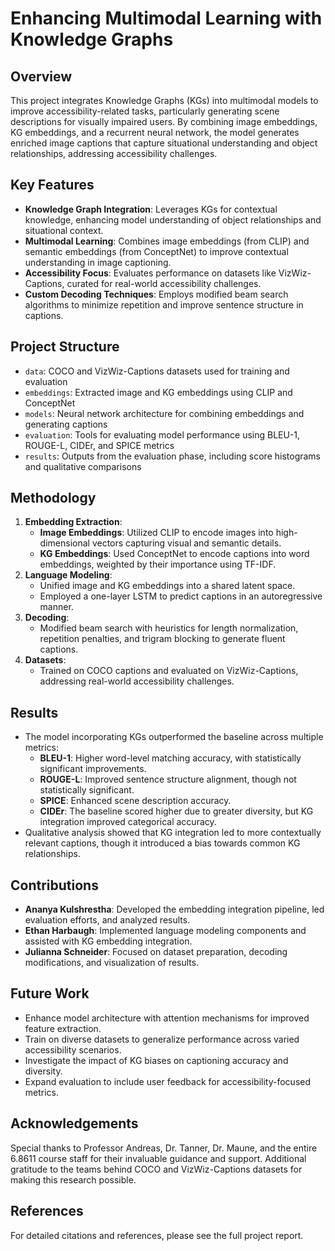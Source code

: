# Enhancing Multimodal Learning with Knowledge Graphs

## Overview
This project integrates Knowledge Graphs (KGs) into multimodal models to improve accessibility-related tasks, particularly generating scene descriptions for visually impaired users. By combining image embeddings, KG embeddings, and a recurrent neural network, the model generates enriched image captions that capture situational understanding and object relationships, addressing accessibility challenges.

## Key Features
- **Knowledge Graph Integration**: Leverages KGs for contextual knowledge, enhancing model understanding of object relationships and situational context.
- **Multimodal Learning**: Combines image embeddings (from CLIP) and semantic embeddings (from ConceptNet) to improve contextual understanding in image captioning.
- **Accessibility Focus**: Evaluates performance on datasets like VizWiz-Captions, curated for real-world accessibility challenges.
- **Custom Decoding Techniques**: Employs modified beam search algorithms to minimize repetition and improve sentence structure in captions.

## Project Structure
- `data`: COCO and VizWiz-Captions datasets used for training and evaluation
- `embeddings`: Extracted image and KG embeddings using CLIP and ConceptNet
- `models`: Neural network architecture for combining embeddings and generating captions
- `evaluation`: Tools for evaluating model performance using BLEU-1, ROUGE-L, CIDEr, and SPICE metrics
- `results`: Outputs from the evaluation phase, including score histograms and qualitative comparisons

## Methodology
1. **Embedding Extraction**:
   - **Image Embeddings**: Utilized CLIP to encode images into high-dimensional vectors capturing visual and semantic details.
   - **KG Embeddings**: Used ConceptNet to encode captions into word embeddings, weighted by their importance using TF-IDF.
2. **Language Modeling**:
   - Unified image and KG embeddings into a shared latent space.
   - Employed a one-layer LSTM to predict captions in an autoregressive manner.
3. **Decoding**:
   - Modified beam search with heuristics for length normalization, repetition penalties, and trigram blocking to generate fluent captions.
4. **Datasets**:
   - Trained on COCO captions and evaluated on VizWiz-Captions, addressing real-world accessibility challenges.

## Results
- The model incorporating KGs outperformed the baseline across multiple metrics:
  - **BLEU-1**: Higher word-level matching accuracy, with statistically significant improvements.
  - **ROUGE-L**: Improved sentence structure alignment, though not statistically significant.
  - **SPICE**: Enhanced scene description accuracy.
  - **CIDEr**: The baseline scored higher due to greater diversity, but KG integration improved categorical accuracy.
- Qualitative analysis showed that KG integration led to more contextually relevant captions, though it introduced a bias towards common KG relationships.

## Contributions
- **Ananya Kulshrestha**: Developed the embedding integration pipeline, led evaluation efforts, and analyzed results.
- **Ethan Harbaugh**: Implemented language modeling components and assisted with KG embedding integration.
- **Julianna Schneider**: Focused on dataset preparation, decoding modifications, and visualization of results.

## Future Work
- Enhance model architecture with attention mechanisms for improved feature extraction.
- Train on diverse datasets to generalize performance across varied accessibility scenarios.
- Investigate the impact of KG biases on captioning accuracy and diversity.
- Expand evaluation to include user feedback for accessibility-focused metrics.

## Acknowledgements
Special thanks to Professor Andreas, Dr. Tanner, Dr. Maune, and the entire 6.8611 course staff for their invaluable guidance and support. Additional gratitude to the teams behind COCO and VizWiz-Captions datasets for making this research possible.

## References
For detailed citations and references, please see the full project report.
